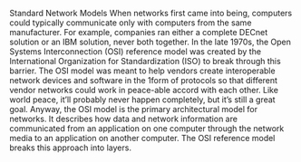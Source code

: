 Standard Network Models
When networks first came into being, computers could typically communicate only with computers from the same manufacturer. For example, companies ran either a complete DECnet solution or an IBM solution, never both together. In the late 1970s, the Open Systems Interconnection (OSI) reference model was created by the International Organization for Standardization (ISO) to break through this barrier.
The OSI model was meant to help vendors create interoperable network devices and software in the 1form of protocols so that different vendor networks could work in peace-able accord with each other. Like world peace, it’ll probably never happen completely, but it’s still a great goal.
Anyway, the OSI model is the primary architectural model for networks. It describes how data and network information are communicated from an application on one computer through the network media to an application on another computer. The OSI reference model breaks this approach into layers.
